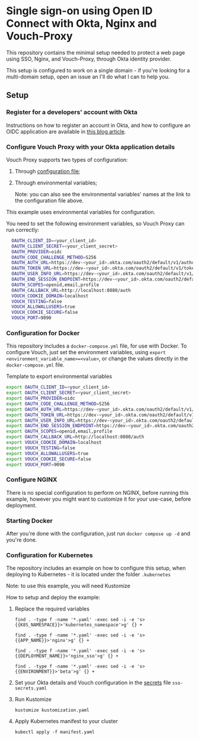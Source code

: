 # Single sign-on using Open ID Connect with Okta, Nginx and Vouch-Proxy

This repository contains the minimal setup needed to protect a web page using SSO, Nginx, and Vouch-Proxy, through Okta identity provider.

This setup is configured to work on a single domain - if you're looking for a multi-domain setup, open an issue an I'll do what I can to help you.

## Setup

### Register for a developers' account with Okta

Instructions on how to register an account in Okta, and how to configure an OIDC application are available in [this blog article][okta-app-howto].

### Configure Vouch Proxy with your Okta application details

Vouch Proxy supports two types of configuration:

1. Through [configuration file][vp-config];
1. Through environmental variables;

   Note: you can also see the environmental variables' names at the link to the configuration file above.

This example uses environmental variables for configuration.

You need to set the following environment variables, so Vouch Proxy can run correctly:

```bash
  OAUTH_CLIENT_ID=<your_client_id>
  OAUTH_CLIENT_SECRET=<your_client_secret>
  OAUTH_PROVIDER=oidc                                                                 # Currently only OIDC is supported
  OAUTH_CODE_CHALLENGE_METHOD=S256                                                    # You can leave this as it is
  OAUTH_AUTH_URL=https://dev-<your_id>.okta.com/oauth2/default/v1/authorize           # Remember to change "<your_id>" to your SSO account URL
  OAUTH_TOKEN_URL=https://dev-<your_id>.okta.com/oauth2/default/v1/token              # Remember to change "<your_id>" to your SSO account URL
  OAUTH_USER_INFO_URL=https://dev-<your_id>.okta.com/oauth2/default/v1/userinfo       # Remember to change "<your_id>" to your SSO account URL
  OAUTH_END_SESSION_ENDPOINT=https://dev-<your_id>.okta.com/oauth2/default/v1/logout  # Remember to change "<your_id>" to your SSO account URL
  OAUTH_SCOPES=openid,email,profile                                                   # The information we will be requesting from Okta - defaults are okay for now
  OAUTH_CALLBACK_URL=http://localhost:8080/auth                                       # The URL that Okta will redirect the browser to - it should be included in your Okta application configuration
  VOUCH_COOKIE_DOMAIN=localhost                                                       # The domain that will be used to set the authentication cookie
  VOUCH_TESTING=false
  VOUCH_ALLOWALLUSERS=true                                                            # Accept every user that can authenticate with our OAuth URL. Okta supports user groups, which we can use to restrict access.
  VOUCH_COOKIE_SECURE=false                                                           # Set cookie security to true, if you're using HTTPS
  VOUCH_PORT=9090                                                                     # The port at which the Vouch Server will be started
```

### Configuration for Docker

This repository includes a `docker-compose.yml` file, for use with Docker.
To configure Vouch, just set the environment variables, using `export <environment_variable_name>=<value>`, or change the values directly in the `docker-compose.yml` file.

Template to export environmental variables

```bash
export OAUTH_CLIENT_ID=<your_client_id>
export OAUTH_CLIENT_SECRET=<your_client_secret>
export OAUTH_PROVIDER=oidc
export OAUTH_CODE_CHALLENGE_METHOD=S256
export OAUTH_AUTH_URL=https://dev-<your_id>.okta.com/oauth2/default/v1/authorize
export OAUTH_TOKEN_URL=https://dev-<your_id>.okta.com/oauth2/default/v1/token
export OAUTH_USER_INFO_URL=https://dev-<your_id>.okta.com/oauth2/default/v1/userinfo
export OAUTH_END_SESSION_ENDPOINT=https://dev-<your_id>.okta.com/oauth2/default/v1/logout
export OAUTH_SCOPES=openid,email,profile
export OAUTH_CALLBACK_URL=http://localhost:8080/auth
export VOUCH_COOKIE_DOMAIN=localhost
export VOUCH_TESTING=false
export VOUCH_ALLOWALLUSERS=true
export VOUCH_COOKIE_SECURE=false
export VOUCH_PORT=9090
```

### Configure NGINX

There is no special configuration to perform on NGINX, before running this example, however you might want to customize it for your use-case, before deployment.

### Starting Docker

After you're done with the configuration, just run `docker compose up -d` and you're done.

### Configuration for Kubernetes

The repository includes an example on how to configure this setup, when deploying to Kubernetes - it is located under the folder `.kubernetes`

Note: to use this example, you will need Kustomize

How to setup and deploy the example:

1. Replace the required variables

   `find . -type f -name '*.yaml' -exec sed -i -e 's>{{K8S_NAMESPACE}}>'kubernetes_namespace'>g' {} +`

   `find . -type f -name '*.yaml' -exec sed -i -e 's>{{APP_NAME}}>'nginx'>g' {} +`

   `find . -type f -name '*.yaml' -exec sed -i -e 's>{{DEPLOYMENT_NAME}}>'nginx_sso'>g' {} +`

   `find . -type f -name '*.yaml' -exec sed -i -e 's>{{ENVIRONMENT}}>'beta'>g' {} +`

1. Set your Okta details and Vouch configuration in the [secrets][kubernetes-secrets] file `sso-secrets.yaml`

1. Run Kustomize

   `kustomize kustomization.yaml`

1. Apply Kubernetes manifest to your cluster

   `kubectl apply -f manifest.yaml`

[okta-app-howto]: https://shogo.eu/blog/2021/11/30/Creating-a-Single-Sign-On-application-in-Okta/
[vp-config]: https://github.com/vouch/vouch-proxy/blob/f8410f4ab8569021c389f7a030254b516ae34980/config/config.yml_example
[kubernetes-secrets]: https://kubernetes.io/docs/concepts/configuration/secret/
